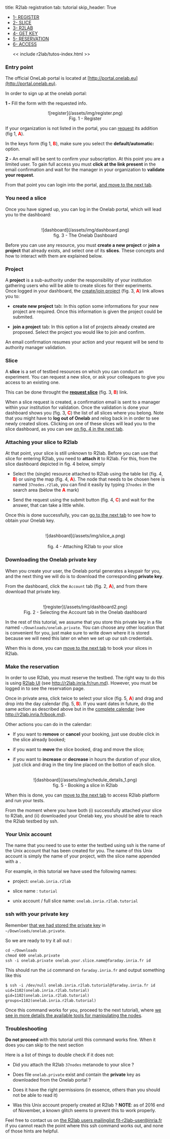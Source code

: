 title: R2lab registration
tab: tutorial
skip_header: True

<script src="/assets/r2lab/open-tab.js"></script>
<script src="/assets/js/diff.js"></script>
<script src="/assets/r2lab/r2lab-diff.js"></script>
<style>@import url("/assets/r2lab/r2lab-diff.css")</style>


<ul class="nav nav-tabs">
  <li class="active"> <a href="#REGISTER">1- REGISTER</a> </li>
  <li> <a href="#SLICE">2- SLICE</a></li>
  <li> <a href="#R2LAB">3- R2LAB</a></li>
  <li> <a href="#GETKEY">4- GET KEY</a></li>
  <li> <a href="#RESERVATION">5- RESERVATION</a></li>
  <li> <a href="#ACCESS">6- ACCESS</a></li>

  << include r2lab/tutos-index.html >>
</ul>


<div id="contents" class="tab-content" markdown="1">

<!------------ REGISTER ------------>
<div id="REGISTER" class="tab-pane fade in active" markdown="1">

### Entry point

The official OneLab portal is located at
[http://portal.onelab.eu](http://portal.onelab.eu).

In order to sign up at the onelab portal:

**1 -** Fill the form with the requested info.

<center>
![register](/assets/img/register.png)<br/>
Fig. 1 - Register
</center>

If your organization is not listed in the portal, you can
[request](https://portal.onelab.eu/portal/join) its addition (fig 1,
<font color="red">**A**</font>).

In the keys form (fig 1, <font color="red">**B**</font>), make
sure you select the **default/automatic:** option.  

**2 -** An email will be sent to confirm your subscription. At this
  point you are a limited user. To gain full access you must **click
  at the link present** in the email confirmation and wait for the
  manager in your organization to **validate your request**.

From that point you can login into the portal, [and move to the
next tab](javascript:open_tab('SLICE')).

</div>

<!------------ SLICE ------------>
<div id="SLICE" class="tab-pane fade" markdown="1">

### You need a slice

Once you have signed up, you can log in the Onelab portal, which will
lead you to the dashboard:

<br/>
<center>
![dashboard](/assets/img/dashboard.png)<br/>
fig. 3 - The Onelab Dashboard
</center>

Before you can use any resource, you must **create a new project** or
**join a project** that already exists, and select one of its
**slices**. These concepts and how to interact with them are explained
below.

### Project

A **project** is a sub-authority under the responsibility of your
institution gathering users who will be able to create slices for
their experiments.  
Once logged in your dashboard, the [create/join
project](https://portal.onelab.eu/portal/project_request/) (fig. 3,
<font color="red">**A**</font>) link allows you to:

* **create new project** tab: In this option some informations for
your new project are required.  Once this information is given the
project could be submited.

* **join a project** tab: In this option a list of projects already
    created are proposed. Select the project you would like to join
    and confirm.

An email confirmation resumes your action and your request will be
send to authority manager validation.

### Slice

A **slice** is a set of testbed resources on which you can conduct an
experiment. You can request a new slice, or ask your colleagues to
give you access to an existing one.

This can be done throught the **[request
slice](https://portal.onelab.eu/portal/slice_request/)** (fig. 3,
<font color="red">**B**</font>) link.

When a slice request is created, a confirmation email is sent to a
manager within your institution for validation. Once the validation is
done your dashboard shows you (fig. 3, <font color="red">**C**</font>)
the list of all slices where you belong. Note that you might have to
**log out of Onelab** and relog back in in order to see newly created
slices. Clicking on one of these slices will lead you to the slice
dashboard, as you can see [on fig. 4 in the next
tab](javascript:open_tab('R2LAB')).

</div>

<!------------ R2LAB ------------>
<div id="R2LAB" class="tab-pane fade" markdown="1">

### Attaching your slice to R2lab

At that point, your slice is still unknown to R2lab. Before you can
use that slice for entering R2lab, you need to **attach it** to
R2lab. For this, from the slice dashboard depicted in fig. 4 below,
simply

* Select the (single) resource attached to R2lab using the table list
  (fig. 4, <font color="red">**B**</font>) or using the map (fig. 4,
  <font color="red">**A**</font>). The node that needs to be chosen
  here is named `37nodes.r2lab`, you can find it easily by typing
  `37nodes` in the search area (below the <font color="red">**A**</font> mark)

* Send the request using the submit button (fig. 4, <font
  color="red">**C**</font>) and wait for the answer, that can take a
  little while.

Once this is done successfully, you can [go to the next
tab](javascript:open_tab('GETKEY')) to see how to obtain your Onelab
key.

<br/>
<center>
![dashboard](/assets/img/slice_a.png)
<br/><br/>
fig. 4 - Attaching R2lab to your slice
</center>

</div>


<!------------ GETKEY ------------>
<div id="GETKEY" class="tab-pane fade" markdown="1">

### Downloading the Onelab private key

When you create your user, the Onelab portal generates a keypair for
you, and the next thing we will do is to download the corresponding
**private key**.

From the dashboard, click the `Account` tab (fig. 2, <font
color="red">**A**</font>), and from there download that private key.

<br/>
<center>
![register](/assets/img/dashboard2.png)<br/>
Fig. 2 - Selecting the Account tab in the Onelab dashboard
</center>

In the rest of this tutorial, we assume that you store this private
key in a file named `~/Downloads/onelab.private`. You can choose any
other location that is convenient for you, just make sure to write
down where it is stored because we will need this later on when we set
up our ssh credentials.

When this is done, you can [move to the next
tab](javascript:open_tab('RESERVATION')) to book your slices in R2lab.

</div>


<!------------ RESERVATION ------------>
<div id="RESERVATION" class="tab-pane fade" markdown="1">

### Make the reservation

In order to use R2lab, you must reserve the testbed. The right way to do this is
using [R2lab UI](http://r2lab.inria.fr/run.md) (see http://r2lab.inria.fr/run.md).
However, you must be logged in to see the reservation page.

Once in private area, click twice to select your slice (fig. 5, <font
color="red">**A**</font>) and drag and drop into the day calendar
(fig. 5, <font color="red">**B**</font>).
If you want dates in future, do the same action as described above but in the [complete
calendar](http://r2lab.inria.fr/book.md) (see http://r2lab.inria.fr/book.md).

Other actions you can do in the calendar:

- If you want to **remove** or **cancel** your booking, just use double click in
the slice already booked;

- if you want to **move** the slice booked, drag and move the slice;

- if you want to **increase** or **decrease** in hours the duration of your slice,
just click and drag in the tiny line placed on the botton of each slice.
<br/>
<center>
![dashboard](/assets/img/schedule_details_1.png)<br/>
fig. 5 - Booking a slice in R2lab
</center>

When this is done, you can [move to the next
tab](javascript:open_tab('ACCESS')) to access R2lab platform and run your tests.

</div>


<!------------ ACCESS ------------>
<div id="ACCESS" class="tab-pane fade" markdown="1">

From the moment where you have both (i) successfully attached your
slice to R2lab, and (ii) downloaded your Onelab key, you should be
able to reach the R2lab testbed by ssh.

### Your Unix account

The name that you need to use to enter the testbed using ssh is the
name of the Unix account that has been created for you.  The name of
this Unix account is simply the name of your project, with the slice
name appended with a `.`

For example, in this tutorial we have used the following names:

* project: `onelab.inria.r2lab`

* slice name : `tutorial`

* unix account / full slice name: `onelab.inria.r2lab.tutorial`

### ssh with your private key

Remember [that we had stored the private
key](javascript:open_tab('GETKEY')) in `~/Downloads/onelab.private`.

So we are ready to try it all out :

    cd ~/Downloads
    chmod 600 onelab.private
    ssh -i onelab.private onelab.your.slice.name@faraday.inria.fr id

This should run the `id` command on `faraday.inria.fr` and output
something like this

    $ ssh -i /dev/null onelab.inria.r2lab.tutorial@faraday.inria.fr id
    uid=1102(onelab.inria.r2lab.tutorial) gid=1102(onelab.inria.r2lab.tutorial) groups=1102(onelab.inria.r2lab.tutorial)


Once this command works for you, proceed to the next tutorial), where [we see in more details the available tools
for manipulating the nodes](tuto-200-shell-tools.md).

### Troubleshooting

**Do not proceed** with this tutorial until this command works fine. When it does you can skip to the next section

Here is a list of things to double check if it does not:

* Did you attach the R2lab `37nodes` metanode to your slice ?

* Does file `onelab.private` exist and contain the **private** key as
  downloaded from the Onelab portal ?

* Does it have the right permissions (in essence, others than you
  should not be able to read it)

* Was this Unix account properly created at R2lab ?
  **NOTE**: as of 2016 end of November, a known glitch seems to prevent this to work properly.

Feel free to contact us on [the R2lab users mailinglist
fit-r2lab-user@inria.fr](mailto:fit-r2lab-user@inria.fr) if you cannot
reach the point where this ssh command works out, and none of those hints are
helpful.

</div>

</div> <!-- end div contents -->
